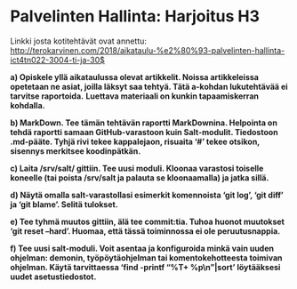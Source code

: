 # Palvelinten Hallinta: Harjoitus H3

Linkki josta kotitehtävät ovat annettu: http://terokarvinen.com/2018/aikataulu-%e2%80%93-palvelinten-hallinta-ict4tn022-3004-ti-ja-30$

**a) Opiskele yllä aikataulussa olevat artikkelit. Noissa artikkeleissa opetetaan ne asiat, joilla läksyt saa tehtyä. Tätä a-kohdan lukutehtävää ei tarvitse raportoida.** 
**Luettava materiaali on kunkin tapaamiskerran kohdalla.**

**b) MarkDown. Tee tämän tehtävän raportti MarkDownina. Helpointa on tehdä raportti samaan GitHub-varastoon kuin Salt-modulit. Tiedostoon .md-pääte.
Tyhjä rivi tekee kappalejaon, risuaita ‘#’ tekee otsikon, sisennys merkitsee koodinpätkän.**

**c) Laita /srv/salt/ gittiin. Tee uusi moduli. Kloonaa varastosi toiselle koneelle (tai poista /srv/salt ja palauta se kloonaamalla) ja jatka sillä.**

**d) Näytä omalla salt-varastollasi esimerkit komennoista ‘git log’, ‘git diff’ ja ‘git blame’. Selitä tulokset.**

**e) Tee tyhmä muutos gittiin, älä tee commit:tia. Tuhoa huonot muutokset ‘git reset –hard’. Huomaa, että tässä toiminnossa ei ole peruutusnappia.**

**f) Tee uusi salt-moduli. Voit asentaa ja konfiguroida minkä vain uuden ohjelman: demonin, työpöytäohjelman tai komentokehotteesta toimivan ohjelman.
Käytä tarvittaessa ‘find -printf “%T+ %p\n”|sort’ löytääksesi uudet asetustiedostot.**





